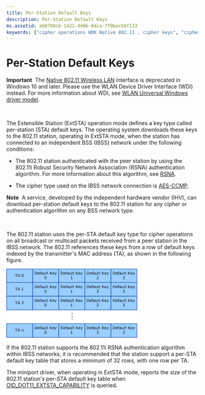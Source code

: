 ```yaml
---
title: Per-Station Default Keys
description: Per-Station Default Keys
ms.assetid: a68799cb-1422-4d0b-8dca-7f9bacb9f133
keywords: ["cipher operations WDK Native 802.11 , cipher keys", "cipher keys WDK Native 802.11", "per-station default keys WDK Native 802.11", "STA default keys WDK Native 802.11", "Robust Security Network Association WDK Native 802.11", "RSNA WDK Native 802.11"]
---
```


# Per-Station Default Keys


**Important**  The [Native 802.11 Wireless LAN](native-802-11-wireless-lan4.md) interface is deprecated in Windows 10 and later. Please use the WLAN Device Driver Interface (WDI) instead. For more information about WDI, see [WLAN Universal Windows driver model](wifi-universal-driver-model.md).

 

The Extensible Station (ExtSTA) operation mode defines a key type called per-station (STA) default keys. The operating system downloads these keys to the 802.11 station, operating in ExtSTA mode, when the station has connected to an independent BSS (IBSS) network under the following conditions:

-   The 802.11 station authenticated with the peer station by using the 802.11i Robust Security Network Association (RSNA) authentication algorithm. For more information about this algorithm, see [RSNA](rsna.md).

-   The cipher type used on the IBSS network connection is [AES-CCMP](aes-ccmp.md).

**Note**  A service, developed by the independent hardware vendor (IHV), can download per-station default keys to the 802.11 station for any cipher or authentication algorithm on any BSS network type.

 

The 802.11 station uses the per-STA default key type for cipher operations on all broadcast or multicast packets received from a peer station in the IBSS network. The 802.11 references these keys from a row of default keys indexed by the transmitter's MAC address (TA), as shown in the following figure.

![diagram illustrating how the 802.11 references the per-sta default keys from a row of default keys indexed by the ta](images/native-802-11-per-sta.png)

If the 802.11 station supports the 802.11i RSNA authentication algorithm within IBSS networks, it is recommended that the station support a per-STA default key table that stores a minimum of 32 rows, with one row per TA.

The miniport driver, when operating in ExtSTA mode, reports the size of the 802.11 station's per-STA default key table when [OID\_DOT11\_EXTSTA\_CAPABILITY](https://msdn.microsoft.com/library/windows/hardware/ff569366) is queried.

 

 





